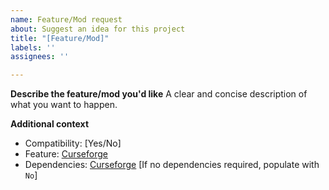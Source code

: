 ```yaml
---
name: Feature/Mod request
about: Suggest an idea for this project
title: "[Feature/Mod]"
labels: ''
assignees: ''

---
```


[comment]: # (Make sure the mod/feature requested is compatible with other mods and does not crash the game or create any instability.)

**Describe the feature/mod you'd like**
A clear and concise description of what you want to happen.

**Additional context**

[comment]: # (Are you entirely sure testing has been done? Failing to do so will result in delays or the feature never implemented.)

- Compatibility: [Yes/No]
- Feature: [Curseforge](https://replace.with.link/)
- Dependencies: [Curseforge](https://replace.with.link/) [If no dependencies required, populate with `No`]
